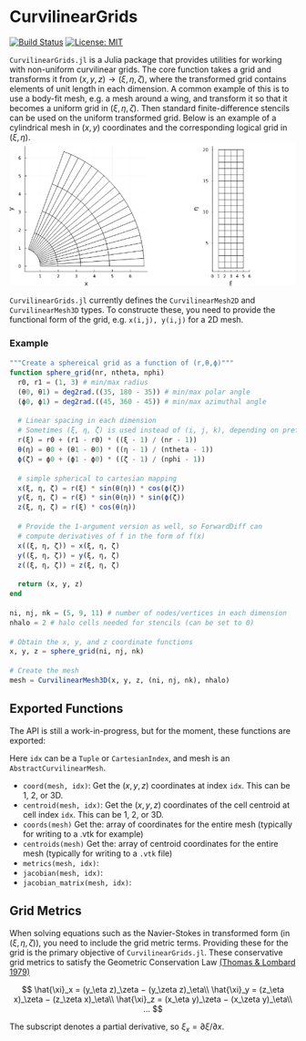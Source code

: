 # CurvilinearGrids

[![Build Status](https://github.com/smillerc/CurvilinearGrids.jl/workflows/CI/badge.svg)](https://github.com/smillerc/CurvilinearGrids.jl/actions/workflows/CI.yml?query=branch%3Amaster) [![License: MIT](https://img.shields.io/badge/License-MIT-success.svg)](https://opensource.org/licenses/MIT)


`CurvilinearGrids.jl` is a Julia package that provides utilities for working with non-uniform curvilinear grids. The core function takes a grid and transforms it from $(x,y,z) \rightarrow (\xi,\eta,\zeta)$, where the transformed grid contains elements of unit length in each dimension. A common example of this is to use a body-fit mesh, e.g. a mesh around a wing, and transform it so that it becomes a uniform grid in $(\xi,\eta,\zeta)$. Then standard finite-difference stencils can be used on the uniform transformed grid. Below is an example of a cylindrical mesh in $(x,y)$ coordinates and the corresponding logical grid in $(\xi,\eta)$.
![Alt text](docs/image.png)



`CurvilinearGrids.jl` currently defines the `CurvilinearMesh2D` and `CurvilinearMesh3D` types. To constructe these, you need to provide the functional form of the grid, e.g. `x(i,j), y(i,j)` for a 2D mesh. 

### Example
```julia
"""Create a sphereical grid as a function of (r,θ,ϕ)"""
function sphere_grid(nr, ntheta, nphi)
  r0, r1 = (1, 3) # min/max radius
  (θ0, θ1) = deg2rad.((35, 180 - 35)) # min/max polar angle
  (ϕ0, ϕ1) = deg2rad.((45, 360 - 45)) # min/max azimuthal angle

  # Linear spacing in each dimension
  # Sometimes (ξ, η, ζ) is used instead of (i, j, k), depending on preference
  r(ξ) = r0 + (r1 - r0) * ((ξ - 1) / (nr - 1))
  θ(η) = θ0 + (θ1 - θ0) * ((η - 1) / (ntheta - 1))
  ϕ(ζ) = ϕ0 + (ϕ1 - ϕ0) * ((ζ - 1) / (nphi - 1))

  # simple spherical to cartesian mapping
  x(ξ, η, ζ) = r(ξ) * sin(θ(η)) * cos(ϕ(ζ))
  y(ξ, η, ζ) = r(ξ) * sin(θ(η)) * sin(ϕ(ζ))
  z(ξ, η, ζ) = r(ξ) * cos(θ(η))

  # Provide the 1-argument version as well, so ForwardDiff can
  # compute derivatives of f in the form of f(x)
  x((ξ, η, ζ)) = x(ξ, η, ζ)
  y((ξ, η, ζ)) = y(ξ, η, ζ)
  z((ξ, η, ζ)) = z(ξ, η, ζ)

  return (x, y, z)
end

ni, nj, nk = (5, 9, 11) # number of nodes/vertices in each dimension
nhalo = 2 # halo cells needed for stencils (can be set to 0)

# Obtain the x, y, and z coordinate functions
x, y, z = sphere_grid(ni, nj, nk)

# Create the mesh
mesh = CurvilinearMesh3D(x, y, z, (ni, nj, nk), nhalo)
```

## Exported Functions

The API is still a work-in-progress, but for the moment, these functions are exported:

Here `idx` can be a `Tuple` or `CartesianIndex`, and mesh is an `AbstractCurvilinearMesh`.

- `coord(mesh, idx)`: Get the $(x,y,z)$ coordinates at index `idx`. This can be 1, 2, or 3D.
- `centroid(mesh, idx)`:  Get the $(x,y,z)$ coordinates of the cell centroid at cell index `idx`. This can be 1, 2, or 3D.
- `coords(mesh)` Get the: array of coordinates for the entire mesh (typically for writing to a .vtk for example)
- `centroids(mesh)` Get the: array of centroid coordinates for the entire mesh (typically for writing to a `.vtk` file)
- `metrics(mesh, idx)`: 
- `jacobian(mesh, idx)`: 
- `jacobian_matrix(mesh, idx)`: 


## Grid Metrics

When solving equations such as the Navier-Stokes in transformed form (in $(\xi,\eta,\zeta)$), you need to include the grid metric terms. Providing these for the grid is the primary objective of `CurvilinearGrids.jl`. These conservative grid metrics to satisfy the Geometric Conservation Law [(Thomas & Lombard 1979)](https://doi.org/10.2514/3.61273)

$$
\hat{\xi}_x = (y_\eta z)_\zeta − (y_\zeta z)_\eta\\
\hat{\xi}_y = (z_\eta x)_\zeta − (z_\zeta x)_\eta\\
\hat{\xi}_z = (x_\eta y)_\zeta − (x_\zeta y)_\eta\\
...
$$

The subscript denotes a partial derivative, so $\xi_x = \partial \xi / \partial x$. 

<!-- 
Jacobian matrices of transformation
Inverse transformation $T^{-1}$: $(\xi,\eta,\zeta) \rightarrow (x,y,z)$: $
\begin{bmatrix}
x_\xi & y_\xi & z_\xi \\
x_\eta & y_\eta & z_\eta \\
x_\zeta & y_\zeta & z_\zeta
\end{bmatrix}
$

Forward transformation $T$: $(x,y,z) \rightarrow (\xi,\eta,\zeta)$ : $\begin{bmatrix}
\xi_x & \eta_x & \zeta_x \\
\xi_y & \eta_y & \zeta_y \\
\xi_z & \eta_z & \zeta_z
\end{bmatrix}
$ -->